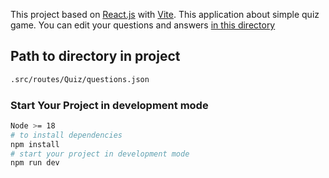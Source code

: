 This project based on [React.js](https://ru.legacy.reactjs.org/) with [Vite](https://vitejs.dev/). This application about simple quiz game.
You can edit your questions and answers [in this directory](https://github.com/RomSmile/quiz-game/blob/main/src/routes/Quiz/questions.json)
## Path to directory in project
```bash
.src/routes/Quiz/questions.json
```

### Start Your Project in development mode

```bash
Node >= 18
# to install dependencies
npm install
# start your project in development mode
npm run dev
```

